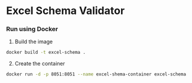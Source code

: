 # Excel Schema Validator

### Run using Docker

1. Build the image

```bash
docker build -t excel-schema .
````

2. Create the container

```bash
docker run -d -p 8051:8051 --name excel-shema-container excel-schema
```